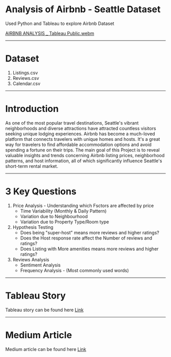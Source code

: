 # Analysis of Airbnb - Seattle Dataset
Used Python and Tableau to explore Airbnb Dataset

[AIRBNB ANALYSIS _ Tableau Public.webm](https://github.com/ishankcode/Airbnb-Analysis/assets/66678343/a3ba3e06-5ecf-46ef-b4ac-d0bd42ab9fc7)

-----

# Dataset
1. Listings.csv
2. Reviews.csv
3. Calendar.csv

-----

# Introduction
As one of the most popular travel destinations, Seattle's vibrant neighborhoods and diverse attractions have attracted countless visitors seeking unique lodging experiences. Airbnb has become a much-loved platform that connects travelers with unique homes and hosts. It's a great way for travelers to find affordable accommodation options and avoid spending a fortune on their trips.
The main goal of this Project is to reveal valuable insights and trends concerning Airbnb listing prices, neighborhood patterns, and host information, all of which significantly influence Seattle's short-term rental market.

-----

# 3 Key Questions
1. Price Analysis -  Understanding which Fsctors are affected by price
    - Time Variability (Monthly & Daily Pattern)
    - Variation due to Neighbourhood
    - Variation due to Property Type/Room type
2. Hypothesis Testing
    - Does being "super-host" means more reviews and higher ratings?
    - Does the Host response rate affect the Number of reviews and ratings?
    - Does Listing with More amenities means more reviews and higher ratings?
3. Reviews Analysis
    - Sentiment Analysis
    - Frequency Analysis - (Most commonly used words)  

-----
# Tableau Story
Tableau story can be found here [Link](https://public.tableau.com/app/profile/ishank.gupta1043/viz/AIRBNBANALYSIS_16901812185920/AIRBNBANALYSIS#1)

-----
# Medium Article
Medium article can be found here [Link](https://medium.com/@ishank.gupta23/airbnb-seattle-analysis-83feee890986)
